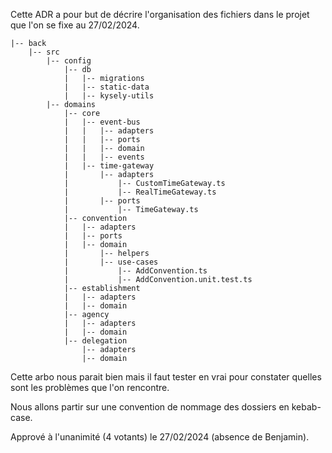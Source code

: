 Cette ADR a pour but de décrire l'organisation des fichiers dans le projet que l'on se fixe au 27/02/2024.

```
|-- back
	|-- src
		|-- config
			|-- db
			|   |-- migrations
			|   |-- static-data
			|   |-- kysely-utils            
		|-- domains
			|-- core
			|	|-- event-bus
			|	|	|-- adapters
			|	|	|-- ports
			|	|	|-- domain
			|	|	|-- events
			|	|-- time-gateway
			|		|-- adapters
			|			|-- CustomTimeGateway.ts
			|			|-- RealTimeGateway.ts
			|		|-- ports
			|			|-- TimeGateway.ts
			|-- convention
			|   |-- adapters
			|   |-- ports
			|   |-- domain
			|   	|-- helpers
			|   	|-- use-cases
			|   		|-- AddConvention.ts
			|   		|-- AddConvention.unit.test.ts	
			|-- establishment
			|	|-- adapters
			|	|-- domain
			|-- agency
			|	|-- adapters
			|	|-- domain
			|-- delegation
				|-- adapters
				|-- domain
```

Cette arbo nous parait bien mais il faut tester en vrai pour constater quelles sont les problèmes que l'on rencontre.

Nous allons partir sur une convention de nommage des dossiers en kebab-case.

Apprové à l'unanimité (4 votants) le 27/02/2024 (absence de Benjamin).
